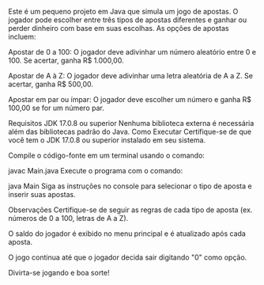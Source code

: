 Este é um pequeno projeto em Java que simula um jogo de apostas. O jogador pode escolher entre três tipos de apostas diferentes e ganhar ou perder dinheiro com base em suas escolhas. As opções de apostas incluem:

Apostar de 0 a 100: O jogador deve adivinhar um número aleatório entre 0 e 100. Se acertar, ganha R$ 1.000,00.

Apostar de A à Z: O jogador deve adivinhar uma letra aleatória de A a Z. Se acertar, ganha R$ 500,00.

Apostar em par ou ímpar: O jogador deve escolher um número e ganha R$ 100,00 se for um número par.

Requisitos
JDK 17.0.8 ou superior
Nenhuma biblioteca externa é necessária além das bibliotecas padrão do Java.
Como Executar
Certifique-se de que você tem o JDK 17.0.8 ou superior instalado em seu sistema.

Compile o código-fonte em um terminal usando o comando:

javac Main.java
Execute o programa com o comando:

java Main
Siga as instruções no console para selecionar o tipo de aposta e inserir suas apostas.

Observações
Certifique-se de seguir as regras de cada tipo de aposta (ex. números de 0 a 100, letras de A a Z).

O saldo do jogador é exibido no menu principal e é atualizado após cada aposta.

O jogo continua até que o jogador decida sair digitando "0" como opção.

Divirta-se jogando e boa sorte!
